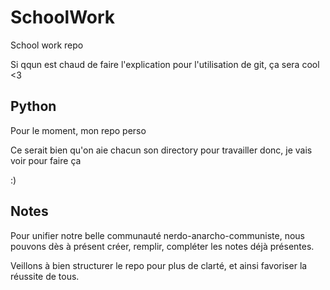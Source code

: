 # SchoolWork
School work repo

Si qqun est chaud de faire l'explication pour l'utilisation de git, ça sera cool <3

## Python

Pour le moment, mon repo perso

Ce serait bien qu'on aie chacun son directory pour travailler donc, je vais voir pour faire ça 

:)

## Notes

Pour unifier notre belle communauté nerdo-anarcho-communiste, nous pouvons dès à présent créer, remplir, compléter les notes déjà présentes.

Veillons à bien structurer le repo pour plus de clarté, et ainsi favoriser la réussite de tous.

